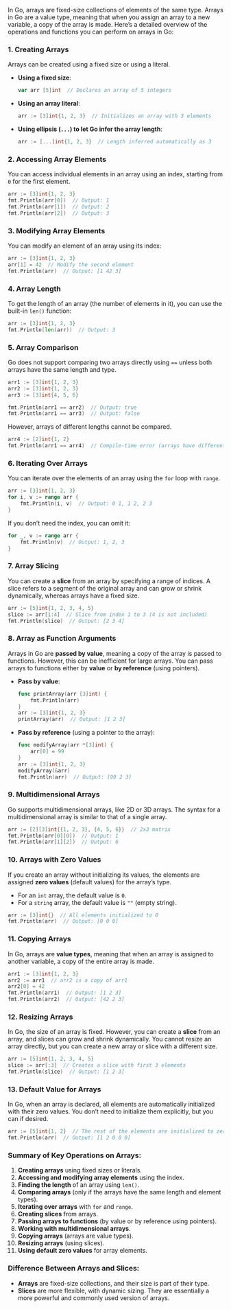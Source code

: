 In Go, arrays are fixed-size collections of elements of the same type. Arrays in Go are a value type, meaning that when you assign an array to a new variable, a copy of the array is made. Here’s a detailed overview of the operations and functions you can perform on arrays in Go:

### 1. **Creating Arrays**
Arrays can be created using a fixed size or using a literal.

- **Using a fixed size**:
  ```go
  var arr [5]int  // Declares an array of 5 integers
  ```

- **Using an array literal**:
  ```go
  arr := [3]int{1, 2, 3}  // Initializes an array with 3 elements
  ```

- **Using ellipsis (`...`) to let Go infer the array length**:
  ```go
  arr := [...]int{1, 2, 3}  // Length inferred automatically as 3
  ```

### 2. **Accessing Array Elements**
You can access individual elements in an array using an index, starting from `0` for the first element.

```go
arr := [3]int{1, 2, 3}
fmt.Println(arr[0])  // Output: 1
fmt.Println(arr[1])  // Output: 2
fmt.Println(arr[2])  // Output: 3
```

### 3. **Modifying Array Elements**
You can modify an element of an array using its index:

```go
arr := [3]int{1, 2, 3}
arr[1] = 42  // Modify the second element
fmt.Println(arr)  // Output: [1 42 3]
```

### 4. **Array Length**
To get the length of an array (the number of elements in it), you can use the built-in `len()` function:

```go
arr := [3]int{1, 2, 3}
fmt.Println(len(arr))  // Output: 3
```

### 5. **Array Comparison**
Go does not support comparing two arrays directly using `==` unless both arrays have the same length and type.

```go
arr1 := [3]int{1, 2, 3}
arr2 := [3]int{1, 2, 3}
arr3 := [3]int{4, 5, 6}

fmt.Println(arr1 == arr2)  // Output: true
fmt.Println(arr1 == arr3)  // Output: false
```

However, arrays of different lengths cannot be compared.

```go
arr4 := [2]int{1, 2}
fmt.Println(arr1 == arr4)  // Compile-time error (arrays have different lengths)
```

### 6. **Iterating Over Arrays**
You can iterate over the elements of an array using the `for` loop with `range`.

```go
arr := [3]int{1, 2, 3}
for i, v := range arr {
    fmt.Println(i, v)  // Output: 0 1, 1 2, 2 3
}
```

If you don’t need the index, you can omit it:

```go
for _, v := range arr {
    fmt.Println(v)  // Output: 1, 2, 3
}
```

### 7. **Array Slicing**
You can create a **slice** from an array by specifying a range of indices. A slice refers to a segment of the original array and can grow or shrink dynamically, whereas arrays have a fixed size.

```go
arr := [5]int{1, 2, 3, 4, 5}
slice := arr[1:4]  // Slice from index 1 to 3 (4 is not included)
fmt.Println(slice)  // Output: [2 3 4]
```

### 8. **Array as Function Arguments**
Arrays in Go are **passed by value**, meaning a copy of the array is passed to functions. However, this can be inefficient for large arrays. You can pass arrays to functions either by **value** or **by reference** (using pointers).

- **Pass by value**:
  ```go
  func printArray(arr [3]int) {
      fmt.Println(arr)
  }
  arr := [3]int{1, 2, 3}
  printArray(arr)  // Output: [1 2 3]
  ```

- **Pass by reference** (using a pointer to the array):
  ```go
  func modifyArray(arr *[3]int) {
      arr[0] = 99
  }
  arr := [3]int{1, 2, 3}
  modifyArray(&arr)
  fmt.Println(arr)  // Output: [99 2 3]
  ```

### 9. **Multidimensional Arrays**
Go supports multidimensional arrays, like 2D or 3D arrays. The syntax for a multidimensional array is similar to that of a single array.

```go
arr := [2][3]int{{1, 2, 3}, {4, 5, 6}}  // 2x3 matrix
fmt.Println(arr[0][0])  // Output: 1
fmt.Println(arr[1][2])  // Output: 6
```

### 10. **Arrays with Zero Values**
If you create an array without initializing its values, the elements are assigned **zero values** (default values) for the array’s type.

- For an `int` array, the default value is `0`.
- For a `string` array, the default value is `""` (empty string).

```go
arr := [3]int{}  // All elements initialized to 0
fmt.Println(arr)  // Output: [0 0 0]
```

### 11. **Copying Arrays**
In Go, arrays are **value types**, meaning that when an array is assigned to another variable, a copy of the entire array is made.

```go
arr1 := [3]int{1, 2, 3}
arr2 := arr1  // arr2 is a copy of arr1
arr2[0] = 42
fmt.Println(arr1)  // Output: [1 2 3]
fmt.Println(arr2)  // Output: [42 2 3]
```

### 12. **Resizing Arrays**
In Go, the size of an array is fixed. However, you can create a **slice** from an array, and slices can grow and shrink dynamically. You cannot resize an array directly, but you can create a new array or slice with a different size.

```go
arr := [5]int{1, 2, 3, 4, 5}
slice := arr[:3]  // Creates a slice with first 3 elements
fmt.Println(slice)  // Output: [1 2 3]
```

### 13. **Default Value for Arrays**
In Go, when an array is declared, all elements are automatically initialized with their zero values. You don’t need to initialize them explicitly, but you can if desired.

```go
arr := [5]int{1, 2}  // The rest of the elements are initialized to zero
fmt.Println(arr)  // Output: [1 2 0 0 0]
```

### Summary of Key Operations on Arrays:
1. **Creating arrays** using fixed sizes or literals.
2. **Accessing and modifying array elements** using the index.
3. **Finding the length** of an array using `len()`.
4. **Comparing arrays** (only if the arrays have the same length and element types).
5. **Iterating over arrays** with `for` and `range`.
6. **Creating slices** from arrays.
7. **Passing arrays to functions** (by value or by reference using pointers).
8. **Working with multidimensional arrays**.
9. **Copying arrays** (arrays are value types).
10. **Resizing arrays** (using slices).
11. **Using default zero values** for array elements.

### Difference Between Arrays and Slices:
- **Arrays** are fixed-size collections, and their size is part of their type.
- **Slices** are more flexible, with dynamic sizing. They are essentially a more powerful and commonly used version of arrays.
